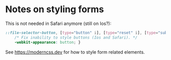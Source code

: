# Notes on styling forms

This is not needed in Safari anymore (still on Ios?):

```css
::file-selector-button, [type="button" i], [type="reset" i], [type="submit" i], button {
	/* Fix inability to style buttons (Ios and Safari). */
	-webkit-appearance: button; }
```

See https://moderncss.dev for how to style form related elements.
